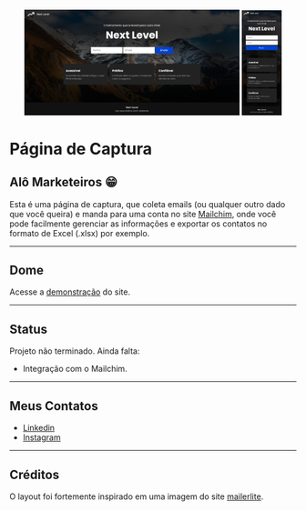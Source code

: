 <br />
<p align="center">
 
   <img src="./design/desktop.png" alt="demo" border="0" width="75%" style="display: inline">
   <img src="./design/mobile.png" alt="demo" border="0" width="13.8%" style="display: inline">

</p>

# Página de Captura

## Alô Marketeiros 😁
Esta é uma página de captura, que coleta emails (ou qualquer outro dado que você queira) e manda para uma conta no site <a href="https://mailchimp.com/">Mailchim</a>, onde você pode facilmente gerenciar as informações e exportar os contatos no formato de Excel (.xlsx) por exemplo.
___

## Dome
Acesse a <a href="https://gustavodias7.github.io/pagina-de-captura/index.html">demonstração</a> do site.
___

## Status
Projeto não terminado. Ainda falta:
- Integração com o Mailchim.
___

## Meus Contatos
- <a href="https://www.linkedin.com/in/gustavo-dias-3100211b6/">Linkedin</a>
- <a href="https://www.instagram.com/eu.gustavodias/">Instagram</a>
___

## Créditos 
O layout foi fortemente inspirado em uma imagem do site <a href="https://www.mailerlite.com/features/landing-pages">mailerlite</a>.
